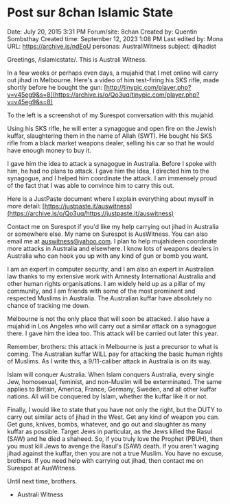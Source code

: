 # Post sur 8chan Islamic State

Date: July 20, 2015 3:31 PM
Forum/site: 8chan
Created by: Quentin Sombsthay
Created time: September 12, 2023 1:08 PM
Last edited by: Mona
URL: https://archive.is/ndEoU
personas: AustraliWitness
subject: djihadist

Greetings, /islamicstate/.  This is Australi Witness.

In a few weeks or perhaps even days, a mujahid that I met online will carry out jihad in Melbourne.  Here's a video of him test-firing his SKS rifle, made shortly before he bought the gun: [http://tinypic.com/player.php?v=v45eg9&s=8](https://archive.is/o/Qo3uq/tinypic.com/player.php?v=v45eg9&s=8)

To the left is a screenshot of my Surespot conversation with this mujahid.

Using his SKS rifle, he will enter a synagogue and open fire on the Jewish kuffar, slaughtering them in the name of Allah (SWT).  He bought his SKS rifle from a black market weapons dealer, selling his car so that he would have enough money to buy it.

I gave him the idea to attack a synagogue in Australia.  Before I spoke with him, he had no plans to attack.  I gave him the idea, I directed him to the synagogue, and I helped him coordinate the attack.  I am immensely proud of the fact that I was able to convince him to carry this out.

Here is a JustPaste document where I explain everything about myself in more detail: [https://justpaste.it/auswitness](https://archive.is/o/Qo3uq/https://justpaste.it/auswitness)

Contact me on Surespot if you'd like my help carrying out jihad in Australia or somewhere else.  My name on Surespot is AusWitness.  You can also email me at auswitness@yahoo.com.  I plan to help mujahideen coordinate more attacks in Australia and elsewhere.  I know lots of weapons dealers in Australia who can hook you up with any kind of gun or bomb you want.

I am an expert in computer security, and I am also an expert in Australian law thanks to my extensive work with Amnesty International Australia and other human rights organisations.  I am widely held up as a pillar of my community, and I am friends with some of the most prominent and respected Muslims in Australia.  The Australian kuffar have absolutely no chance of tracking me down.

Melbourne is not the only place that will soon be attacked.  I also have a mujahid in Los Angeles who will carry out a similar attack on a synagogue there.  I gave him the idea too.  This attack will be carried out later this year.

Remember, brothers: this attack in Melbourne is just a precursor to what is coming.  The Australian kuffar WILL pay for attacking the basic human rights of Muslims.  As I write this, a 9/11-caliber attack in Australia is on its way.

Islam will conquer Australia.  When Islam conquers Australia, every single Jew, homosexual, feminist, and non-Muslim will be exterminated. The same applies to Britain, America, France, Germany, Sweden, and all other kuffar nations.  All will be conquered by Islam, whether the kuffar like it or not.

Finally, I would like to state that you have not only the right, but the DUTY to carry out similar acts of jihad in the West.  Get any kind of weapon you can.  Get guns, knives, bombs, whatever, and go out and slaughter as many kuffar as possible.  Target Jews in particular, as the Jews killed the Rasul (SAW) and he died a shaheed.  So, if you truly love the Prophet (PBUH), then you must kill Jews to avenge the Rasul's (SAW) death.  If you aren't waging jihad against the kuffar, then you are not a true Muslim.  You have no excuse, brothers.  If you need help with carrying out jihad, then contact me on Surespot at AusWitness.

Until next time, brothers.

- Australi Witness